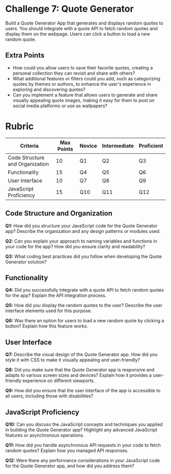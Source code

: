 # Challenge 7: Quote Generator

Build a Quote Generator App that generates and displays random quotes to users. You should integrate with a quote API to fetch random quotes and display them on the webpage. Users can click a button to load a new random quote.

## Extra Points

- How could you allow users to save their favorite quotes, creating a personal collection they can revisit and share with others?
- What additional features or filters could you add, such as categorizing quotes by themes or authors, to enhance the user's experience in exploring and discovering quotes?
- Can you implement a feature that allows users to generate and share visually appealing quote images, making it easy for them to post on social media platforms or use as wallpapers?

# Rubric

| Criteria | Max Points | Novice | Intermediate | Proficient |
| --- | --- | --- | --- | --- |
| Code Structure and Organization | 10 | Q1 | Q2 | Q3 |
| Functionality | 15 | Q4 | Q5 | Q6 |
| User Interface | 10 | Q7 | Q8 | Q9 |
| JavaScript Proficiency | 15 | Q10 | Q11 | Q12 |

## **Code Structure and Organization**

**Q1:** How did you structure your JavaScript code for the Quote Generator app? Describe the organization and any design patterns or modules used.

**Q2:** Can you explain your approach to naming variables and functions in your code for the app? How did you ensure clarity and readability?

**Q3:** What coding best practices did you follow when developing the Quote Generator solution?

## **Functionality**

**Q4:** Did you successfully integrate with a quote API to fetch random quotes for the app? Explain the API integration process.

**Q5:** How did you display the random quotes to the user? Describe the user interface elements used for this purpose.

**Q6:** Was there an option for users to load a new random quote by clicking a button? Explain how this feature works.

## **User Interface**

**Q7:** Describe the visual design of the Quote Generator app. How did you style it with CSS to make it visually appealing and user-friendly?

**Q8:** Did you make sure that the Quote Generator app is responsive and adapts to various screen sizes and devices? Explain how it provides a user-friendly experience on different viewports.

**Q9:** How did you ensure that the user interface of the app is accessible to all users, including those with disabilities?

## **JavaScript Proficiency**

**Q10:** Can you discuss the JavaScript concepts and techniques you applied in building the Quote Generator app? Highlight any advanced JavaScript features or asynchronous operations.

**Q11:** How did you handle asynchronous API requests in your code to fetch random quotes? Explain how you managed API responses.

**Q12:** Were there any performance considerations in your JavaScript code for the Quote Generator app, and how did you address them?
